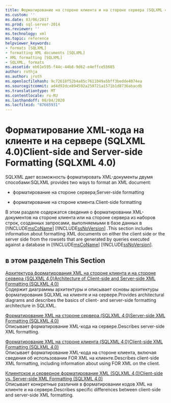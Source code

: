 ```yaml
---
title: Форматирование на стороне клиента и на стороне сервера (SQLXML 4,0) | Документация Майкрософт
ms.custom: ''
ms.date: 03/06/2017
ms.prod: sql-server-2014
ms.reviewer: ''
ms.technology: xml
ms.topic: reference
helpviewer_keywords:
- formats [SQLXML]
- formatting XML documents [SQLXML]
- XML formatting [SQLXML]
- SQLXML, formats
ms.assetid: eb61e595-f44c-44b8-9d62-e4effce55685
author: rothja
ms.author: jroth
ms.openlocfilehash: 9c72618f52b4a85c7611049a5bff3bedde4074ea
ms.sourcegitcommit: ad4d92dce894592a259721a1571b1d8736abacdb
ms.translationtype: MT
ms.contentlocale: ru-RU
ms.lasthandoff: 08/04/2020
ms.locfileid: "87665931"
---
```

# <a name="client-side-and-server-side-formatting-sqlxml-40"></a><span data-ttu-id="d3ac1-102">Форматирование XML-кода на клиенте и на сервере (SQLXML 4.0)</span><span class="sxs-lookup"><span data-stu-id="d3ac1-102">Client-side and Server-side Formatting (SQLXML 4.0)</span></span>
  <span data-ttu-id="d3ac1-103">SQLXML дает возможность форматировать XML-документы двумя способами:</span><span class="sxs-lookup"><span data-stu-id="d3ac1-103">SQLXML provides two ways to format an XML document:</span></span>  
  
-   <span data-ttu-id="d3ac1-104">форматирование на стороне сервера;</span><span class="sxs-lookup"><span data-stu-id="d3ac1-104">Server-side formatting</span></span>  
  
-   <span data-ttu-id="d3ac1-105">форматирование на стороне клиента.</span><span class="sxs-lookup"><span data-stu-id="d3ac1-105">Client-side formatting</span></span>  
  
 <span data-ttu-id="d3ac1-106">В этом разделе содержатся сведения о форматировании XML-документов на стороне клиента или на стороне сервера из наборов строк, созданных запросами, выполняемыми в базе данных в [!INCLUDE[msCoName](../../../includes/msconame-md.md)] [!INCLUDE[ssNoVersion](../../../includes/ssnoversion-md.md)] .</span><span class="sxs-lookup"><span data-stu-id="d3ac1-106">This section includes information about formatting XML documents on either the client side or the server side from the rowsets that are generated by queries executed against a database in [!INCLUDE[msCoName](../../../includes/msconame-md.md)] [!INCLUDE[ssNoVersion](../../../includes/ssnoversion-md.md)].</span></span>  
  
## <a name="in-this-section"></a><span data-ttu-id="d3ac1-107">в этом разделе</span><span class="sxs-lookup"><span data-stu-id="d3ac1-107">In This Section</span></span>  
 [<span data-ttu-id="d3ac1-108">Архитектура форматирования XML на стороне клиента и на стороне сервера &#40;SQLXML 4,0&#41;</span><span class="sxs-lookup"><span data-stu-id="d3ac1-108">Architecture of Client-side and Server-side XML Formatting &#40;SQLXML 4.0&#41;</span></span>](server-side-xml-formatting-sqlxml-4-0.md)  
 <span data-ttu-id="d3ac1-109">Содержит диаграммы архитектуры и описывает основы архитектуры форматирования SQLXML на клиенте и на сервере.</span><span class="sxs-lookup"><span data-stu-id="d3ac1-109">Provides architectural diagrams and describes the basics of client- and server-side formatting architecture in SQLXML.</span></span>  
  
 [<span data-ttu-id="d3ac1-110">Форматирование XML на стороне сервера &#40;SQLXML 4,0&#41;</span><span class="sxs-lookup"><span data-stu-id="d3ac1-110">Server-side XML Formatting &#40;SQLXML 4.0&#41;</span></span>](server-side-xml-formatting-sqlxml-4-0.md)  
 <span data-ttu-id="d3ac1-111">Описывает форматирование XML-кода на сервере.</span><span class="sxs-lookup"><span data-stu-id="d3ac1-111">Describes server-side XML formatting.</span></span>  
  
 [<span data-ttu-id="d3ac1-112">Форматирование XML на стороне клиента &#40;SQLXML 4,0&#41;</span><span class="sxs-lookup"><span data-stu-id="d3ac1-112">Client-side XML Formatting &#40;SQLXML 4.0&#41;</span></span>](client-side-xml-formatting-sqlxml-4-0.md)  
 <span data-ttu-id="d3ac1-113">Описывает форматирование XML-кода на стороне клиента, включая сведения об использовании FOR XML на клиенте.</span><span class="sxs-lookup"><span data-stu-id="d3ac1-113">Describes client-side XML formatting, including information about using FOR XML on the client.</span></span>  
  
 [<span data-ttu-id="d3ac1-114">Клиентское и серверное форматирование XML &#40;SQLXML 4,0&#41;</span><span class="sxs-lookup"><span data-stu-id="d3ac1-114">Client-side vs. Server-side XML Formatting &#40;SQLXML 4.0&#41;</span></span>](client-side-vs-server-side-xml-formatting-sqlxml-4-0.md)  
 <span data-ttu-id="d3ac1-115">Описывает конкретные различия в форматировании кодов XML на клиенте и на сервере.</span><span class="sxs-lookup"><span data-stu-id="d3ac1-115">Describes specific differences between client-side and server-side XML formatting.</span></span>  
  
  
